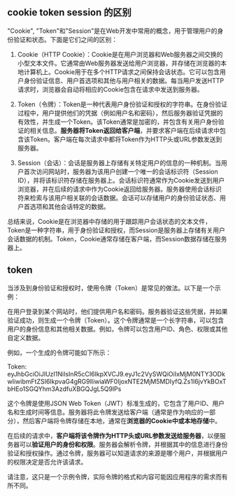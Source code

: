 ## cookie token session  的区别

"Cookie", "Token"和"Session"是在Web开发中常用的概念，用于管理用户的身份验证和状态。下面是它们之间的区别：

1. Cookie（HTTP Cookie）：Cookie是在用户浏览器和Web服务器之间交换的小型文本文件。它通常由Web服务器发送给用户浏览器，并存储在浏览器的本地计算机上。Cookie用于在多个HTTP请求之间保持会话状态。它可以包含用户身份验证信息、用户首选项和其他与用户相关的数据。每当用户发送HTTP请求时，浏览器会自动将相应的Cookie包含在请求中发送到服务器。

2. Token（令牌）：Token是一种代表用户身份验证和授权的字符串。在身份验证过程中，用户提供他们的凭据（例如用户名和密码），然后服务器验证凭据的有效性，并生成一个Token。该Token通常是加密的，并包含有关用户身份验证的相关信息。**服务器将Token返回给客户端**，并要求客户端在后续请求中包含该Token。客户端在每次请求中都将Token作为HTTP头或URL参数发送到服务器。

3. Session（会话）：会话是服务器上存储有关特定用户的信息的一种机制。当用户首次访问网站时，服务器为该用户创建一个唯一的会话标识符（Session ID），并将该标识符存储在服务器上。会话标识符通常作为Cookie发送到用户浏览器，并在后续的请求中作为Cookie返回给服务器。服务器使用会话标识符来检索与该用户相关联的会话数据。会话可以存储用户的身份验证状态、用户首选项和其他会话特定的数据。

总结来说，Cookie是在浏览器中存储的用于跟踪用户会话状态的文本文件，Token是一种字符串，用于身份验证和授权，而Session是服务器上存储有关用户会话数据的机制。Token，Cookie通常存储在客户端，而Session数据存储在服务器上。

## token

当涉及到身份验证和授权时，使用令牌（Token）是常见的做法。以下是一个示例：

在用户登录到某个网站时，他们提供用户名和密码。服务器验证这些凭据，并如果验证成功，则生成一个令牌（Token）。这个令牌通常是一个长字符串，可以包含用户的身份信息和其他相关数据。例如，令牌可以包含用户ID、角色、权限或其他自定义数据。

例如，一个生成的令牌可能如下所示：

Token: eyJhbGciOiJIUzI1NiIsInR5cCI6IkpXVCJ9.eyJ1c2VySWQiOiIxMjM0NTY3ODkwIiwibmFtZSI6IkpvaG4gRG9lIiwiaWF0IjoxNTE2MjM5MDIyfQ.Zs1I6jvYkBOxTbHEo1SGQYhm3AzdfuXBGQJgL5Q9lPs

这个令牌是使用JSON Web Token（JWT）标准生成的，它包含了用户ID、用户名和生成时间等信息。服务器将此令牌发送给客户端（通常是作为响应的一部分），然后客户端将令牌存储在本地，通常在**浏览器的Cookie中或本地存储**中。

在后续的请求中，**客户端将该令牌作为HTTP头或URL参数发送给服务器**，以便服务器可以**验证用户的身份和权限**。服务器会解析令牌，并根据其中的信息进行身份验证和授权操作。通过令牌，服务器可以知道请求的来源是哪个用户，并根据用户的权限决定是否允许该请求。

请注意，这只是一个示例令牌，实际令牌的格式和内容可能因应用程序的需求而有所不同。